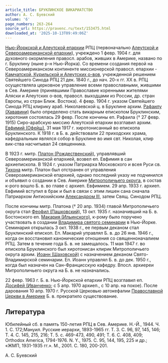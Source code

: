 ```yaml
---
article_title: БРУКЛИНСКОЕ ВИКАРИАТСТВО
author: А. С. Буевский
volume: '6'
page_numbers: 263-264
source_url: https://pravenc.ru/text/153475.html
downloaded_at: '2025-10-13T09:49:06Z'
---
```


[Нью-Йоркской и Алеутской епархии](<https://pravenc.ru/text/Нью-Йоркской и Алеутской епархии.html>) РПЦ (первоначально [Алеутской и Североамериканской епархии](<https://pravenc.ru/text/Алеутской и Североамериканской епархии.html>)), учреждено 1 февр. 1904 г. для духовного окормления правосл. арабов, живших в Америке, названо по г. Бруклину (ныне р-н Нью-Йорка). Со времени создания первой на Североамериканском континенте миссионерской правосл. епархии - [Камчатской, Курильской и Алеутских о-вов](<https://pravenc.ru/text/Камчатской  Курильской и Алеутских о-вов.html>), учрежденной решением Святейшего Синода РПЦ 21 дек. 1840 г., до нач. 20-х гг. XX в. РПЦ осуществляла церковное управление всеми православными, жившими в Сев. Америке (принявшими Православие коренными жителями Аляски и Алеутских о-вов, правосл. выходцами из России, др. стран Европы, из стран Ближ. Востока). 4 февр. 1904 г. указом Святейшего Синода РПЦ клирику араб. Николаевской ц. в Бруклине архим. [Рафаилу (Хававини)](<https://pravenc.ru/text/Рафаилу (Хававини).html>) было определено стать викарным епископом Бруклинским, хиротония состоялась 29 февр. После кончины еп. Рафаила († 27 февр. 1915) Сиро-арабскую миссию Алеутской епархии возглавил архим. [Евфимий (Офейш)](<https://pravenc.ru/text/Евфимий (Офейш).html>), 31 мая 1917 г. хиротонисанный во епископа Бруклинского. К 1918 г. в Б. в. действовали 22 приходских храма, кафедральным являлся собор в Бруклине во имя свт. Николая, клир вик-ства насчитывал 24 священника.

В 1923 г. митр. [Платон (Рождественский)](<https://pravenc.ru/text/Платон (Рождественский).html>), управлявший Североамериканской епархией, возвел еп. Евфимия в сан архиепископа. В 1924 г. указом Патриарха Московского и всея Руси св. [Тихона](https://pravenc.ru/text/Тихон.html) митр. Платон был отстранен от управления Североамериканской епархией, однако последний указу не подчинился и объявил о создании в Сев. Америке [Митрополичьего округа](<https://pravenc.ru/text/Митрополичьего округа.html>), в состав к-рого вошло Б. в. во главе с архиеп. Евфимием. 29 апр. 1933 г. архиеп. Евфимий вступил в брак и был в связи с этим лишен сана сначала Патриархом Антиохийским [Александром III](<https://pravenc.ru/text/Александр III.html>), затем Свящ. Синодом РПЦ.

После кончины митр. Платона († 20 апр. 1934) главой Митрополичьего округа стал [Феофил (Пашковский)](<https://pravenc.ru/text/Феофил (Пашковский).html>), 13 окт. 1935 г. назначивший на Б. в. Бостонского еп. [Макария (Ильинского)](<https://pravenc.ru/text/Макария (Ильинского).html>), к-рому было поручено участвовать в создании [Владимира святого семинарии](<https://pravenc.ru/text/Владимира святого семинарии.html>) в Нью-Йорке. Семинария открылась 3 окт. 1938 г., ее первым деканом стал Бруклинский епископ. Еп. Макарий управлял Б. в. до 26 янв. 1946 г., когда он восстановил канонические отношения со священноначалием РПЦ. Затем в течение года Б. в. не замещалось. 11 мая 1947 г. во епископа Бруклинского был хиротонисан клирик Митрополичьего округа архим. [Иоанн (Шаховской)](<https://pravenc.ru/text/Иоанн (Шаховской).html>) с назначением деканом Свято-Владимирской семинарии. Еп. Иоанн управлял Б. в. до дек. 1950 г., когда был назначен на Сан-Францисскую кафедру. Впосл. архиереи Митрополичьего округа на Б. в. не назначались.

22 февр. 1963 г. Б. в. Нью-Йоркской епархии РПЦ возглавил еп. [Досифей (Иванченко](<https://pravenc.ru/text/Досифей (Иванченко.html>); с 5 апр. 1970 архиеп., с 10 апр. на покое). После дарования 10 апр. 1970 г. Русской Церковью автокефалии [Православной Церкви в Америке](<https://pravenc.ru/text/Православная Церковь в Америке.html>) Б. в. прекратило существование.

## Литература

Юбилейный сб. в память 150-летия РПЦ в Сев. Америке. Н.-Й., 1944. Ч. 1. С. 172;Мануил. Русские иерархи, 1893-1965 гг. Т. 3. С. 96, 97, 145, 146; Т. 4. С. 145, 215, 216; Т. 5. с. 469-473, 490, 491; Т. 6. С. 408, 409; Orthodox America, 1794-1976. N. Y., 1975. С. 95, 144, 195, 225 и др.; «ЖМП, 1931-1935 гг.». М., 2001. С. 180, 200-201.

А. С. Буевский
